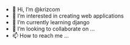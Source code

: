- 👋 Hi, I’m @krizcom
- 👀 I’m interested in creating web applications
- 🌱 I’m currently learning django
- 💞️ I’m looking to collaborate on ...
- 📫 How to reach me ...

<!---
krizcom/krizcom is a ✨ special ✨ repository because its `README.md` (this file) appears on your GitHub profile.
You can click the Preview link to take a look at your changes.
--->
